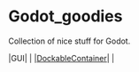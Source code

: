 # Godot_goodies
Collection of nice stuff for Godot.    

|GUI|  |
|[DockableContainer](https://github.com/gilzoide/godot-dockable-container)|  |
